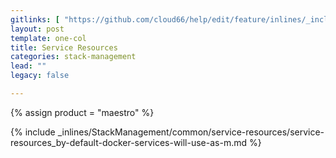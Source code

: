 ```yaml
---
gitlinks: [ "https://github.com/cloud66/help/edit/feature/inlines/_includes/_inlines/StackManagement/common/service-resources/service-resources_by-default-docker-services-will-use-as-m.html" ]
layout: post
template: one-col
title: Service Resources
categories: stack-management
lead: ""
legacy: false

---
```

{% assign product = "maestro" %}

{% include _inlines/StackManagement/common/service-resources/service-resources_by-default-docker-services-will-use-as-m.md %}
